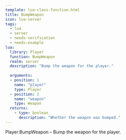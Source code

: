 ```yaml
---
template: lua-class-function.html
title: BumpWeapon
icon: lua-server
tags:
  - lua
  - server
  - needs-verification
  - needs-example
lua:
  library: Player
  function: BumpWeapon
  realm: server
  description: "Bump the weapon for the player."
  
  arguments:
  - position: 1
    name: "player"
    type: Player
  - position: 2
    name: "weapon"
    type: Weapon
  returns:
    - type: boolean
      description: "Whether the weapon was bumped."
---
```


<div class="lua__search__keywords">
Player:BumpWeapon &#x2013; Bump the weapon for the player.
</div>
